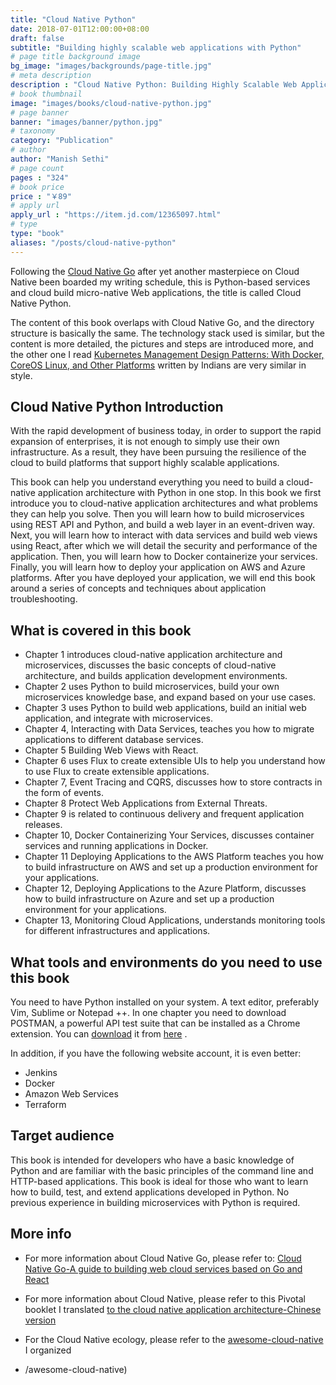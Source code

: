 ```yaml
---
title: "Cloud Native Python"
date: 2018-07-01T12:00:00+08:00
draft: false
subtitle: "Building highly scalable web applications with Python"
# page title background image
bg_image: "images/backgrounds/page-title.jpg"
# meta description
description : "Cloud Native Python: Building Highly Scalable Web Applications for Massive User Data by Manish Sethi, Translated by Song Jingchao"
# book thumbnail
image: "images/books/cloud-native-python.jpg"
# page banner
banner: "images/banner/python.jpg"
# taxonomy
category: "Publication"
# author
author: "Manish Sethi"
# page count
pages : "324"
# book price
price : "￥89"
# apply url
apply_url : "https://item.jd.com/12365097.html"
# type
type: "book"
aliases: "/posts/cloud-native-python"
---
```


Following the [Cloud Native Go](/en/book/cloud-native-go/) after yet another masterpiece on Cloud Native been boarded my writing schedule, this is Python-based services and cloud build micro-native Web applications, the title is called Cloud Native Python.

The content of this book overlaps with Cloud Native Go, and the directory structure is basically the same. The technology stack used is similar, but the content is more detailed, the pictures and steps are introduced more, and the other one I read [Kubernetes Management Design Patterns: With Docker, CoreOS Linux, and Other Platforms](https://jimmysong.io/posts/book-kubernetes-management-design-patterns/) written by Indians are very similar in style.

## Cloud Native Python Introduction

With the rapid development of business today, in order to support the rapid expansion of enterprises, it is not enough to simply use their own infrastructure. As a result, they have been pursuing the resilience of the cloud to build platforms that support highly scalable applications.

This book can help you understand everything you need to build a cloud-native application architecture with Python in one stop. In this book we first introduce you to cloud-native application architectures and what problems they can help you solve. Then you will learn how to build microservices using REST API and Python, and build a web layer in an event-driven way. Next, you will learn how to interact with data services and build web views using React, after which we will detail the security and performance of the application. Then, you will learn how to Docker containerize your services. Finally, you will learn how to deploy your application on AWS and Azure platforms. After you have deployed your application, we will end this book around a series of concepts and techniques about application troubleshooting.

## What is covered in this book

- Chapter 1 introduces cloud-native application architecture and microservices, discusses the basic concepts of cloud-native architecture, and builds application development environments.
- Chapter 2 uses Python to build microservices, build your own microservices knowledge base, and expand based on your use cases.
- Chapter 3 uses Python to build web applications, build an initial web application, and integrate with microservices.
- Chapter 4, Interacting with Data Services, teaches you how to migrate applications to different database services.
- Chapter 5 Building Web Views with React.
- Chapter 6 uses Flux to create extensible UIs to help you understand how to use Flux to create extensible applications.
- Chapter 7, Event Tracing and CQRS, discusses how to store contracts in the form of events.
- Chapter 8 Protect Web Applications from External Threats.
- Chapter 9 is related to continuous delivery and frequent application releases.
- Chapter 10, Docker Containerizing Your Services, discusses container services and running applications in Docker.
- Chapter 11 Deploying Applications to the AWS Platform teaches you how to build infrastructure on AWS and set up a production environment for your applications.
- Chapter 12, Deploying Applications to the Azure Platform, discusses how to build infrastructure on Azure and set up a production environment for your applications.
- Chapter 13, Monitoring Cloud Applications, understands monitoring tools for different infrastructures and applications.

## What tools and environments do you need to use this book

You need to have Python installed on your system. A text editor, preferably Vim, Sublime or Notepad ++. In one chapter you need to download POSTMAN, a powerful API test suite that can be installed as a Chrome extension. You can [download](https://chrome.google.com/webstore/detail/postman/fhbjgbiflinjbdggehcddcbncdddomop?hl=en) it from [here](https://chrome.google.com/webstore/detail/postman/fhbjgbiflinjbdggehcddcbncdddomop?hl=en) .

In addition, if you have the following website account, it is even better:

- Jenkins
- Docker
- Amazon Web Services
- Terraform

## Target audience

This book is intended for developers who have a basic knowledge of Python and are familiar with the basic principles of the command line and HTTP-based applications. This book is ideal for those who want to learn how to build, test, and extend applications developed in Python. No previous experience in building microservices with Python is required.

## More info

- For more information about Cloud Native Go, please refer to: [Cloud Native Go-A guide to building web cloud services based on Go and React](/en/book/cloud-native-go/)
- For more information about Cloud Native, please refer to this Pivotal booklet I translated [to the cloud native application architecture-Chinese version](/migrating-to-cloud-native-application-architectures)
- For the Cloud Native ecology, please refer to the [awesome-cloud-native](/awesome-cloud-native) I organized

- /awesome-cloud-native)
